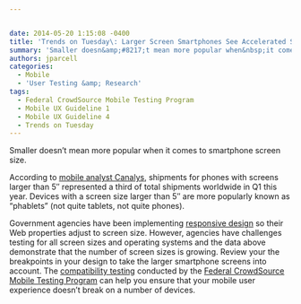 ```yaml
---


date: 2014-05-20 1:15:08 -0400
title: 'Trends on Tuesday\: Larger Screen Smartphones See Accelerated Shipments'
summary: 'Smaller doesn&amp;#8217;t mean more popular when&nbsp;it comes to smartphone screen size. According to mobile analyst Canalys, shipments for phones with screens larger than 5&amp;#8243; represented&nbsp;a third of total shipments worldwide&nbsp;in Q1 this year. Devices with a screen size larger than 5&amp;#8243; are more popularly known as &amp;#8220;phablets&amp;#8221; (not quite tablets, not quite phones). Government agencies'
authors: jparcell
categories:
  - Mobile
  - 'User Testing &amp; Research'
tags:
  - Federal CrowdSource Mobile Testing Program
  - Mobile UX Guideline 1
  - Mobile UX Guideline 4
  - Trends on Tuesday
---
```


Smaller doesn&#8217;t mean more popular when it comes to smartphone screen size.

According to [mobile analyst Canalys](http://www.canalys.com/newsroom/third-smart-phones-shipped-q1-had-5-plus-displays), shipments for phones with screens larger than 5&#8243; represented a third of total shipments worldwide in Q1 this year. Devices with a screen size larger than 5&#8243; are more popularly known as &#8220;phablets&#8221; (not quite tablets, not quite phones).

Government agencies have been implementing [responsive design](https://www.WHATEVER/2014/03/24/why-go-responsive-heres-what-feds-are-saying/ "Why Go Responsive? Here’s What Feds Are Saying") so their Web properties adjust to screen size. However, agencies have challenges testing for all screen sizes and operating systems and the data above demonstrate that the number of screen sizes is growing. Review your the breakpoints in your design to take the larger smartphone screens into account. The [compatibility testing](https://www.WHATEVER/2013/11/21/mobile-product-compatability-and-functional-testing-101/ "Mobile Product Compatability and Functional Testing 101") conducted by the [Federal CrowdSource Mobile Testing Program](https://www.WHATEVER/services/mobile-application-testing-program "Federal CrowdSource Mobile Testing Program") can help you ensure that your mobile user experience doesn&#8217;t break on a number of devices.

&nbsp;

&nbsp;

&nbsp;